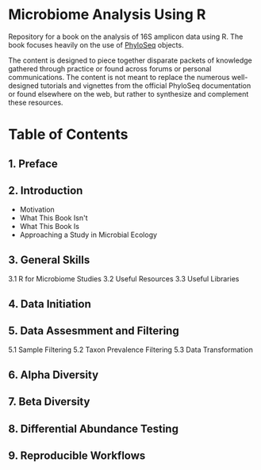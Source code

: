 # Microbiome Analysis Using R

Repository for a book on the analysis of 16S amplicon data using R. The book focuses heavily on the use of [PhyloSeq](https://joey711.github.io/phyloseq/) objects.

The content is designed to piece together disparate packets of knowledge gathered through practice or found across forums or personal communications. The content is not meant to replace the numerous well-designed tutorials and vignettes from the official PhyloSeq documentation or found elsewhere on the web, but rather to synthesize and complement these resources.

# Table of Contents

## 1. Preface

## 2. Introduction
* Motivation
* What This Book Isn't
* What This Book Is
* Approaching a Study in Microbial Ecology
  
## 3. General Skills

  3.1 R for Microbiome Studies
  3.2 Useful Resources
  3.3 Useful Libraries
  
## 4. Data Initiation

## 5. Data Assesmment and Filtering

  5.1 Sample Filtering
  5.2 Taxon Prevalence Filtering
  5.3 Data Transformation
  
## 6. Alpha Diversity

## 7. Beta Diversity

## 8. Differential Abundance Testing

## 9. Reproducible Workflows


  
  


